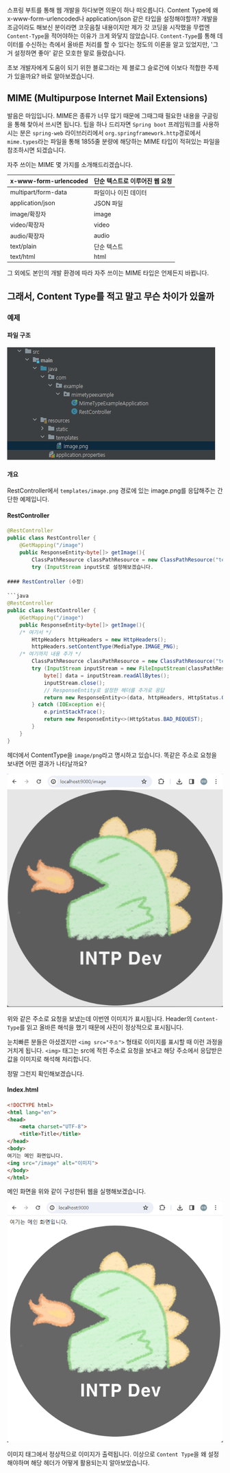 스프링 부트를 통해 웹 개발을 하다보면 의문이 하나 떠오릅니다.
Content Type에 왜 x-www-form-urlencoded나 application/json 같은 타입을 설정해야할까?
개발을 조금이라도 해보신 분이라면 코웃음칠 내용이지만 제가 갓 코딩을 시작했을 무렵엔 `Content-Type`을 적어야하는 이유가 크게 와닿지 않았습니다.
`Content-Type`를 통해 데이터를 수신하는 측에서 올바른 처리를 할 수 있다는 정도의 이론을 알고 있었지만, '그거 설정하면 좋아' 같은 모호한 말로 들렸습니다.

초보 개발자에게 도움이 되기 위한 블로그라는 제 블로그 슬로건에 이보다 적합한 주제가 있을까요?
바로 알아보겠습니다.

## MIME (Multipurpose Internet Mail Extensions)

발음은 마임입니다.
MIME은 종류가 너무 많기 때문에 그때그때 필요한 내용을 구글링을 통해 찾아서 쓰시면 됩니다.
팁을 하나 드리자면 `Spring boot` 프레임워크를 사용하시는 분은 `spring-web` 라이브러리에서 `org.springframework.http`경로에서 `mime.types`라는 파일을 통해 1855줄 분량에 해당하는 MIME 타입이 적혀있는 파일을 참조하시면 되겠습니다.

자주 쓰이는 MIME 몇 가지를 소개해드리겠습니다.

| x-www-form-urlencoded | 단순 텍스트로 이루어진 웹 요청 |
| --------------------- | ------------------------------ |
| multipart/form-data   | 파일이나 이진 데이터           |
| application/json      | JSON 파일                      |
| image/확장자          | image                          |
| video/확장자          | video                          |
| audio/확장자          | audio                          |
| text/plain            | 단순 텍스트                    |
| text/html             | html                           |

그 외에도 본인의 개발 환경에 따라 자주 쓰이는 MIME 타입은 언제든지 바뀝니다.

## 그래서, Content Type를 적고 말고 무슨 차이가 있을까

### 예제

#### 파일 구조

![](JAVA/Spring/HTTP/헤더/image/Pasted%20image%2020240226035120.png)

#### 개요

RestController에서 `templates/image.png` 경로에 있는 image.png를 응답해주는 간단한 예제입니다.

#### RestController

```java
@RestController
public class RestController {  
    @GetMapping("/image")  
    public ResponseEntity<byte[]> getImage(){  
        ClassPathResource classPathResource = new ClassPathResource("templates/image.png");  
        try (InputStream inputSt로 설정해보겠습니다.

#### RestController (수정)

```java
@RestController
public class RestController {  
    @GetMapping("/image")  
    public ResponseEntity<byte[]> getImage(){  
    /* 여기서 */
        HttpHeaders httpHeaders = new HttpHeaders();
        httpHeaders.setContentType(MediaType.IMAGE_PNG);  
    /* 여기까지 내용 추가 */
        ClassPathResource classPathResource = new ClassPathResource("templates/image.png");  
        try (InputStream inputStream = new FileInputStream(classPathResource.getFile())){  
            byte[] data = inputStream.readAllBytes();  
            inputStream.close();  
            // ResponseEntity로 설정한 헤더를 추가로 응답
            return new ResponseEntity<>(data, httpHeaders, HttpStatus.OK);  
        } catch (IOException e){  
            e.printStackTrace();  
            return new ResponseEntity<>(HttpStatus.BAD_REQUEST);  
        }  
    }  
}
```

헤더에서 ContentType을 `image/png`라고 명시하고 있습니다.
똑같은 주소로 요청을 보내면 어떤 결과가 나타날까요?

![](JAVA/Spring/HTTP/헤더/image/Pasted%20image%2020240226040703.png)

위와 같은 주소로 요청을 보냈는데 이번엔 이미지가 표시됩니다.
Header의 `Content-Type`를 읽고 올바른 해석을 했기 때문에 사진이 정상적으로 표시됩니다.

눈치빠른 분들은 아셨겠지만 `<img src="주소">` 형태로 이미지를 표시할 때 이런 과정을 거치게 됩니다.
`<img>` 태그는 src에 적힌 주소로 요청을 보내고 해당 주소에서 응답받은 값을 이미지로 해석해 처리합니다.

정말 그런지 확인해보겠습니다.

#### Index.html

```html
<!DOCTYPE html>  
<html lang="en">  
<head>  
    <meta charset="UTF-8">  
    <title>Title</title>  
</head>  
<body>  
여기는 메인 화면입니다.  
<img src="/image" alt="이미지">  
</body>  
</html>
```

메인 화면을 위와 같이 구성한뒤 웹을 실행해보겠습니다.

![](JAVA/Spring/HTTP/헤더/image/Pasted%20image%2020240226041619.png)

이미지 태그에서 정상적으로 이미지가 출력됩니다.
이상으로 `Content Type`을 왜 설정해야하며 해당 헤더가 어떻게 활용되는지 알아보았습니다.